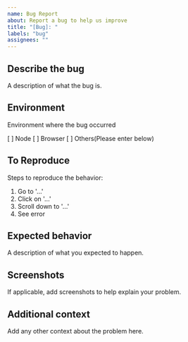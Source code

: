 ```yaml
---
name: Bug Report
about: Report a bug to help us improve
title: "[Bug]: "
labels: "bug"
assignees: ""
---
```


## Describe the bug

A description of what the bug is.

## Environment

Environment where the bug occurred

[ ] Node
[ ] Browser
[ ] Others(Please enter below)

## To Reproduce

Steps to reproduce the behavior:
1. Go to '...'
2. Click on '...'
3. Scroll down to '...'
4. See error

## Expected behavior

A description of what you expected to happen.

## Screenshots

If applicable, add screenshots to help explain your problem.

## Additional context

Add any other context about the problem here.